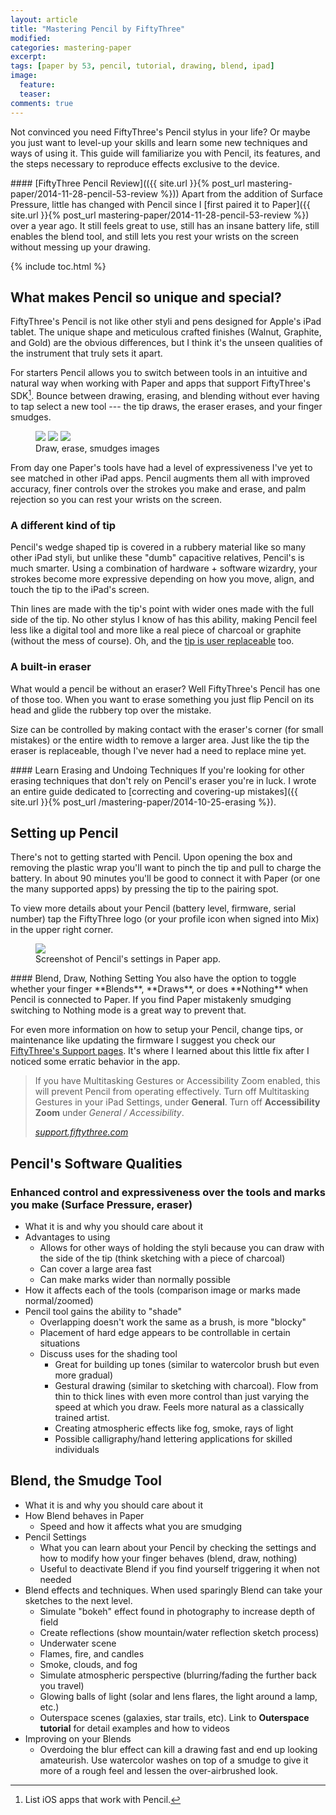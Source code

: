 ```yaml
---
layout: article
title: "Mastering Pencil by FiftyThree"
modified:
categories: mastering-paper
excerpt:
tags: [paper by 53, pencil, tutorial, drawing, blend, ipad]
image:
  feature:
  teaser:
comments: true
---
```


Not convinced you need FiftyThree's Pencil stylus in your life? Or maybe you just want to level-up your skills and learn some new techniques and ways of using it. This guide will familiarize you with Pencil, its features, and the steps necessary to reproduce effects exclusive to the device.

<div class="notice-info" markdown="1">
#### [FiftyThree Pencil Review](({{ site.url }}{% post_url mastering-paper/2014-11-28-pencil-53-review %}))
Apart from the addition of Surface Pressure, little has changed with Pencil since I [first paired it to Paper]({{ site.url }}{% post_url mastering-paper/2014-11-28-pencil-53-review %}) over a year ago. It still feels great to use, still has an insane battery life, still enables the blend tool, and still lets you rest your wrists on the screen without messing up your drawing.
</div>

{% include toc.html %}

## What makes Pencil so unique and special?

FiftyThree's Pencil is not like other styli and pens designed for Apple's iPad tablet. The unique shape and meticulous crafted finishes (Walnut, Graphite, and Gold) are the obvious differences, but I think it's the unseen qualities of the instrument that truly sets it apart.

For starters Pencil allows you to switch between tools in an intuitive and natural way when working with Paper and apps that support FiftyThree's SDK[^SDK]. Bounce between drawing, erasing, and blending without ever having to tap select a new tool --- the tip draws, the eraser erases, and your finger smudges.

[^SDK]: List iOS apps that work with Pencil.

<figure class="third">
  <img src="http://placehold.it/640x480">
  <img src="http://placehold.it/640x480">
  <img src="http://placehold.it/640x480">
  <figcaption>Draw, erase, smudges images</figcaption>
</figure>

From day one Paper's tools have had a level of expressiveness I've yet to see matched in other iPad apps. Pencil augments them all with improved accuracy, finer controls over the strokes you make and erase, and palm rejection so you can rest your wrists on the screen.

### A different kind of tip

Pencil's wedge shaped tip is covered in a rubbery material like so many other iPad styli, but unlike these "dumb" capacitive relatives, Pencil's is much smarter. Using a combination of hardware + software wizardry, your strokes become more expressive depending on how you move, align, and touch the tip to the iPad's screen.

Thin lines are made with the tip's point with wider ones made with the full side of the tip. No other stylus I know of has this ability, making Pencil feel less like a digital tool and more like a real piece of charcoal or graphite (without the mess of course). Oh, and the [tip is user replaceable](http://www.amazon.com/gp/product/B00MM4KD4U/ref=as_li_tl?ie=UTF8&camp=1789&creative=390957&creativeASIN=B00MM4KD4U&linkCode=as2&tag=mademist-20&linkId=SIDCNA73WKOEKRHM) too.

### A built-in eraser

What would a pencil be without an eraser? Well FiftyThree's Pencil has one of those too. When you want to erase something you just flip Pencil on its head and glide the rubbery top over the mistake.

Size can be controlled by making contact with the eraser's corner (for small mistakes) or the entire width to remove a larger area. Just like the tip the eraser is replaceable, though I've never had a need to replace mine yet.

<div class="notice-info" markdown="1">
#### Learn Erasing and Undoing Techniques
If you're looking for other erasing techniques that don't rely on Pencil's eraser you're in luck. I wrote an entire guide dedicated to [correcting and covering-up mistakes]({{ site.url }}{% post_url /mastering-paper/2014-10-25-erasing %}).
</div>

## Setting up Pencil

There's not to getting started with Pencil. Upon opening the box and removing the plastic wrap you'll want to pinch the tip and pull to charge the battery. In about 90 minutes you'll be good to connect it with Paper (or one the many supported apps) by pressing the tip to the pairing spot.

To view more details about your Pencil (battery level, firmware, serial number) tap the FiftyThree logo (or your profile icon when signed into Mix) in the upper right corner. 

<figure>
  <img src="http://placehold.it/640x480">
  <figcaption>Screenshot of Pencil's settings in Paper app.</figcaption>
</figure>

<div class="notice-info" markdown="1">
#### Blend, Draw, Nothing Setting
You also have the option to toggle whether your finger **Blends**, **Draws**, or does **Nothing** when Pencil is connected to Paper. If you find Paper mistakenly smudging switching to Nothing mode is a great way to prevent that.
</div>

For even more information on how to setup your Pencil, change tips, or maintenance like updating the firmware I suggest you check our [FiftyThree's Support pages](http://support.fiftythree.com/customer/portal/topics/589142-pencil/articles). It's where I learned about this little fix after I noticed some erratic behavior in the app.

> If you have Multitasking Gestures or Accessibility Zoom enabled, this will prevent Pencil from operating effectively. Turn off Multitasking Gestures in your iPad Settings, under **General**. Turn off **Accessibility Zoom** under *General / Accessibility*.
> <p><cite><a href="http://support.fiftythree.com/">support.fiftythree.com</a></cite></p>

## Pencil's Software Qualities

### Enhanced control and expressiveness over the tools and marks you make (Surface Pressure, eraser)

* What it is and why you should care about it
* Advantages to using
  * Allows for other ways of holding the styli because you can draw with the side of the tip (think sketching with a piece of charcoal)
  * Can cover a large area fast
  * Can make marks wider than normally possible
* How it affects each of the tools (comparison image or marks made normal/zoomed)
* Pencil tool gains the ability to "shade"
  * Overlapping doesn't work the same as a brush, is more "blocky"
  * Placement of hard edge appears to be controllable in certain situations
  * Discuss uses for the shading tool
    * Great for building up tones (similar to watercolor brush but even more gradual)
    * Gestural drawing (similar to sketching with charcoal). Flow from thin to thick lines with even more control than just varying the speed at which you draw. Feels more natural as a classically trained artist.
    * Creating atmospheric effects like fog, smoke, rays of light
    * Possible calligraphy/hand lettering applications for skilled individuals

## Blend, the Smudge Tool

* What it is and why you should care about it
* How Blend behaves in Paper
  * Speed and how it affects what you are smudging
* Pencil Settings
  * What you can learn about your Pencil by checking the settings and how to modify how your finger behaves (blend, draw, nothing)
  * Useful to deactivate Blend if you find yourself triggering it when not needed
* Blend effects and techniques. When used sparingly Blend can take your sketches to the next level.
  * Simulate "bokeh" effect found in photography to increase depth of field
  * Create reflections (show mountain/water reflection sketch process)
  * Underwater scene
  * Flames, fire, and candles
  * Smoke, clouds, and fog
  * Simulate atmospheric perspective (blurring/fading the further back you travel)
  * Glowing balls of light (solar and lens flares, the light around a lamp, etc.)
  * Outerspace scenes (galaxies, star trails, etc). Link to **Outerspace tutorial** for detail examples and how to videos
* Improving on your Blends
  * Overdoing the blur effect can kill a drawing fast and end up looking amateurish. Use watercolor washes on top of a smudge to give it more of a rough feel and lessen the over-airbrushed look.
